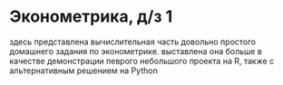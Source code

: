 # Эконометрика, д/з 1

здесь представлена вычислительная часть довольно простого домашнего задания по эконометрике. выставлена она больше в качестве демонстрации певрого небольшого проекта на R, также с альтернативным решением на Python 
